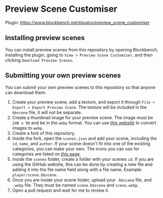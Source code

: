 # Preview Scene Customiser

Plugin: https://www.blockbench.net/plugins/preview_scene_customiser

## Installing preview scenes

You can install preview scenes from this repository by opening Blockbench, installing the plugin, going to `View > Preview Scene Customiser`, and then clicking `Download Preview Scenes`.

## Submitting your own preview scenes

You can submit your own preview scenes to this repository so that anyone can download them.

1. Create your preview scene, add a texture, and export it through `File > Export > Export Preview Scene`. The texture will be included in the `bbscene` file, it will not be separate.
2. Create a thumbnail image for your preview scene. The image must be `240 x 90` and be in the `webp` format. You can use [this website](https://ezgif.com/png-to-webp) to convert images to `webp`.
3. Create a fork of this repository.
4. Inside the fork, open the `scenes.json` and add your scene, including the `id`, `name`, and `author`. If your scene doesn't fit into one of the existing categories, you can make your own. The icons you can use for categories are listed on [this page](https://www.blockbench.net/wiki/api/blockbench).
5. Inside the `scenes` folder, create a folder with your scenes `id`. If you are using the GitHub website, this can be done by creating a new file and adding it into the file name field along with a file name. Example: `player/scene.bbscene`.
6. Once you are inside your scene folder, upload your `.bbscene` file, and `.webp` file. They must be named `scene.bbscene` and `scene.webp`.
7. Open a pull request and wait for me to review it.
